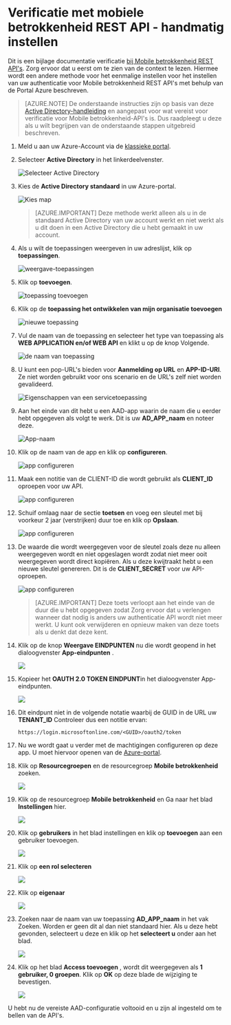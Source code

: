 <properties 
    pageTitle="Verificatie met mobiele betrokkenheid REST API - handmatig instellen"
    description="Wordt beschreven hoe u de verificatie voor Mobile betrokkenheid REST API's handmatig instellen" 
    services="mobile-engagement" 
    documentationCenter="mobile" 
    authors="piyushjo"
    manager="erikre"
    editor=""/>

<tags
    ms.service="mobile-engagement"
    ms.devlang="na"
    ms.topic="article"
    ms.tgt_pltfrm="mobile-multiple"
    ms.workload="mobile" 
    ms.date="08/19/2016"
    ms.author="piyushjo"/>

# <a name="authenticate-with-mobile-engagement-rest-apis---manual-setup"></a>Verificatie met mobiele betrokkenheid REST API - handmatig instellen

Dit is een bijlage documentatie verificatie [bij Mobile betrokkenheid REST API's](mobile-engagement-api-authentication.md). Zorg ervoor dat u eerst om te zien van de context te lezen. Hiermee wordt een andere methode voor het eenmalige instellen voor het instellen van uw authenticatie voor Mobile betrokkenheid REST API's met behulp van de Portal Azure beschreven. 

>[AZURE.NOTE] De onderstaande instructies zijn op basis van deze [Active Directory-handleiding](../resource-group-create-service-principal-portal.md) en aangepast voor wat vereist voor verificatie voor Mobile betrokkenheid-API's is. Dus raadpleegt u deze als u wilt begrijpen van de onderstaande stappen uitgebreid beschreven. 

1. Meld u aan uw Azure-Account via de [klassieke portal](https://manage.windowsazure.com/).

2. Selecteer **Active Directory** in het linkerdeelvenster.

     ![Selecteer Active Directory][1]

3. Kies de **Active Directory standaard** in uw Azure-portal. 

     ![Kies map][2]

    >[AZURE.IMPORTANT] Deze methode werkt alleen als u in de standaard Active Directory van uw account werkt en niet werkt als u dit doen in een Active Directory die u hebt gemaakt in uw account. 

4. Als u wilt de toepassingen weergeven in uw adreslijst, klik op **toepassingen**.

     ![weergave-toepassingen][3]

5. Klik op **toevoegen**. 

     ![toepassing toevoegen][4]

6. Klik op de **toepassing het ontwikkelen van mijn organisatie toevoegen**

     ![nieuwe toepassing][5]

6. Vul de naam van de toepassing en selecteer het type van toepassing als **WEB APPLICATION en/of WEB API** en klikt u op de knop Volgende.

     ![de naam van toepassing][6]

7. U kunt een pop-URL's bieden voor **Aanmelding op URL** en **APP-ID-URI**. Ze niet worden gebruikt voor ons scenario en de URL's zelf niet worden gevalideerd.  

     ![Eigenschappen van een servicetoepassing][7]

8. Aan het einde van dit hebt u een AAD-app waarin de naam die u eerder hebt opgegeven als volgt te werk. Dit is uw **AD\_APP\_naam** en noteer deze.  

     ![App-naam][8]

9. Klik op de naam van de app en klik op **configureren**.

     ![app configureren][9]

10. Maak een notitie van de CLIENT-ID die wordt gebruikt als **CLIENT\_ID** oproepen voor uw API. 

     ![app configureren][10]

11. Schuif omlaag naar de sectie **toetsen** en voeg een sleutel met bij voorkeur 2 jaar (verstrijken) duur toe en klik op **Opslaan**. 

     ![app configureren][11]


12. De waarde die wordt weergegeven voor de sleutel zoals deze nu alleen weergegeven wordt en niet opgeslagen wordt zodat niet meer ooit weergegeven wordt direct kopiëren. Als u deze kwijtraakt hebt u een nieuwe sleutel genereren. Dit is de **CLIENT_SECRET** voor uw API-oproepen. 

     ![app configureren][12]

    >[AZURE.IMPORTANT] Deze toets verloopt aan het einde van de duur die u hebt opgegeven zodat Zorg ervoor dat u verlengen wanneer dat nodig is anders uw authenticatie API wordt niet meer werkt. U kunt ook verwijderen en opnieuw maken van deze toets als u denkt dat deze kent.
 
13. Klik op de knop **Weergave EINDPUNTEN** nu die wordt geopend in het dialoogvenster **App-eindpunten** . 

    ![][13]

14. Kopieer het **OAUTH 2.0 TOKEN EINDPUNT**in het dialoogvenster App-eindpunten. 

    ![][14]

15. Dit eindpunt niet in de volgende notatie waarbij de GUID in de URL uw **TENANT_ID** Controleer dus een notitie ervan: 

        https://login.microsoftonline.com/<GUID>/oauth2/token

16. Nu we wordt gaat u verder met de machtigingen configureren op deze app. U moet hiervoor openen van de [Azure-portal](https://portal.azure.com). 

17. Klik op **Resourcegroepen** en de resourcegroep **Mobile betrokkenheid** zoeken.  

    ![][15]

18. Klik op de resourcegroep **Mobile betrokkenheid** en Ga naar het blad **Instellingen** hier. 

    ![][16]

19. Klik op **gebruikers** in het blad instellingen en klik op **toevoegen** aan een gebruiker toevoegen. 

    ![][17]

20. Klik op **een rol selecteren**

    ![][18]

21. Klik op **eigenaar**

    ![][19]

22. Zoeken naar de naam van uw toepassing **AD\_APP\_naam** in het vak Zoeken. Worden er geen dit al dan niet standaard hier. Als u deze hebt gevonden, selecteert u deze en klik op het **selecteert u** onder aan het blad. 

    ![][20]

23. Klik op het blad **Access toevoegen** , wordt dit weergegeven als **1 gebruiker, 0 groepen**. Klik op **OK** op deze blade de wijziging te bevestigen. 

    ![][21]

U hebt nu de vereiste AAD-configuratie voltooid en u zijn al ingesteld om te bellen van de API's. 

<!-- Images -->
[1]: ./media/mobile-engagement-api-authentication-manual/active-directory.png
[2]: ./media/mobile-engagement-api-authentication-manual/active-directory-details.png
[3]: ./media/mobile-engagement-api-authentication-manual/view-applications.png
[4]: ./media/mobile-engagement-api-authentication-manual/add-icon.png
[5]: ./media/mobile-engagement-api-authentication-manual/what-do-you-want-to-do.png
[6]: ./media/mobile-engagement-api-authentication-manual/tell-us-about-your-application.png
[7]: ./media/mobile-engagement-api-authentication-manual/app-properties.png
[8]: ./media/mobile-engagement-api-authentication-manual/aad-app.png
[9]: ./media/mobile-engagement-api-authentication-manual/configure-menu.png
[10]: ./media/mobile-engagement-api-authentication-manual/client-id.png
[11]: ./media/mobile-engagement-api-authentication-manual/client_secret.png
[12]: ./media/mobile-engagement-api-authentication-manual/keys.png
[13]: ./media/mobile-engagement-api-authentication-manual/view-endpoints.png
[14]: ./media/mobile-engagement-api-authentication-manual/app-endpoints.png
[15]: ./media/mobile-engagement-api-authentication-manual/resource-groups.png
[16]: ./media/mobile-engagement-api-authentication-manual/resource-groups-settings.png
[17]: ./media/mobile-engagement-api-authentication-manual/add-users.png
[18]: ./media/mobile-engagement-api-authentication-manual/add-role.png
[19]: ./media/mobile-engagement-api-authentication-manual/select-role.png
[20]: ./media/mobile-engagement-api-authentication-manual/add-user-select.png
[21]: ./media/mobile-engagement-api-authentication-manual/add-access-final.png



